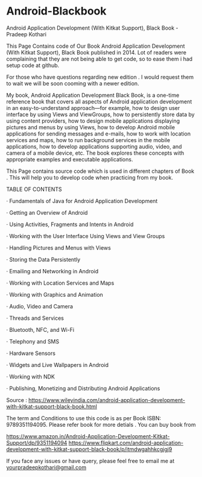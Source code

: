 # Android-Blackbook
Android Application Development (With Kitkat Support), Black Book - Pradeep Kothari 

This Page Contains code of Our Book Android Application Development (With Kitkat Support), Black Book published in 2014. Lot of readers were complaining that they are not being able to get code, so to ease them i had setup code at github.

For those who have questions regarding new edition . I would request them to wait we will be soon cooming with a newer edition.

My book, Android Application Development Black Book, is a one-time reference book that covers all aspects of Android application development in an easy-to-understand approach—for example, how to design user interface by using Views and ViewGroups, how to persistently store data by using content providers, how to design mobile applications displaying pictures and menus by using Views, how to develop Android mobile applications for sending messages and e-mails, how to work with location services and maps, how to run background services in the mobile applications, how to develop applications supporting audio, video, and camera of a mobile device, etc. The book explores these concepts with appropriate examples and executable applications.




This Page contains source code which is used in different chapters of Book . This  will help you to develop code when practicing from my book.



TABLE OF CONTENTS

·	Fundamentals of Java for Android Application Development

·	Getting an Overview of Android

·	Using Activities, Fragments and Intents in Android

·	Working with the User Interface Using Views and View Groups

·	Handling Pictures and Menus with Views

·	Storing the Data Persistently

·	Emailing and Networking in Android

·	Working with Location Services and Maps

·	Working with Graphics and Animation

·	Audio, Video and Camera

·	Threads and Services

·	Bluetooth, NFC, and Wi-Fi

·	Telephony and SMS

·	Hardware Sensors

·	Widgets and Live Wallpapers in Android

·	Working with NDK

·	Publishing, Monetizing and Distributing Android Applications


Source : https://www.wileyindia.com/android-application-development-with-kitkat-support-black-book.html

The term and Conditions to use this code is as per Book ISBN: 9789351194095. Please refer book for more detials .
You can buy book from 

https://www.amazon.in/Android-Application-Development-Kitkat-Support/dp/9351194094
https://www.flipkart.com/android-application-development-with-kitkat-support-black-book/p/itmdwgahhkcgjgj9


If you face any issues or have query, please feel free to email me at yourpradeepkothari@gmail.com
